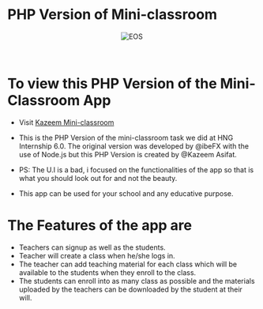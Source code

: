 # PHP Version of Mini-classroom

<div align="center">

![EOS](https://res.cloudinary.com/iambeejayayo/image/upload/v1554240066/brand-logo.png)

<br>

</div>

# To view this PHP Version of the Mini-Classroom App
- Visit [Kazeem Mini-classroom](http://codavengers.000webhostapp.com/mini-classroom)

- This is the PHP Version of the mini-classroom task we did at HNG Internship 6.0. The original version was developed by @ibeFX with the use of Node.js but this PHP Version is created by @Kazeem Asifat.

- PS: The U.I is a bad, i focused on the functionalities of the app so that is what you should look out for and not the beauty.
- This app can be used for your school and any educative purpose.

# The Features of the app are

- Teachers can signup as well as the students.
- Teacher will create a class when he/she logs in.
- The teacher can add teaching material for each class which will be available to the students when they enroll to the class.
- The students can enroll into as many class as possible and the materials uploaded by the teachers can be downloaded by the student at their will.
